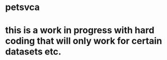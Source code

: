 # petsvca
# this is a work in progress with hard coding that will only work for certain datasets etc.
